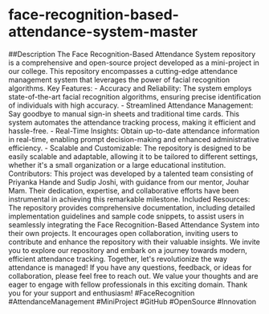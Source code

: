 # face-recognition-based-attendance-system-master
##Description
The Face Recognition-Based Attendance System repository is a comprehensive and open-source project developed as a mini-project in our college. This repository encompasses a cutting-edge attendance management system that leverages the power of facial recognition algorithms.  Key Features: - Accuracy and Reliability: The system employs state-of-the-art facial recognition algorithms, ensuring precise identification of individuals with high accuracy. - Streamlined Attendance Management: Say goodbye to manual sign-in sheets and traditional time cards. This system automates the attendance tracking process, making it efficient and hassle-free. - Real-Time Insights: Obtain up-to-date attendance information in real-time, enabling prompt decision-making and enhanced administrative efficiency. - Scalable and Customizable: The repository is designed to be easily scalable and adaptable, allowing it to be tailored to different settings, whether it's a small organization or a large educational institution.  Contributors: This project was developed by a talented team consisting of Priyanka Hande and Sudip Joshi, with guidance from our mentor, Jouhar Mam. Their dedication, expertise, and collaborative efforts have been instrumental in achieving this remarkable milestone.  Included Resources: The repository provides comprehensive documentation, including detailed implementation guidelines and sample code snippets, to assist users in seamlessly integrating the Face Recognition-Based Attendance System into their own projects. It encourages open collaboration, inviting users to contribute and enhance the repository with their valuable insights.  We invite you to explore our repository and embark on a journey towards modern, efficient attendance tracking. Together, let's revolutionize the way attendance is managed!   If you have any questions, feedback, or ideas for collaboration, please feel free to reach out. We value your thoughts and are eager to engage with fellow professionals in this exciting domain.  Thank you for your support and enthusiasm!  #FaceRecognition #AttendanceManagement #MiniProject #GitHub #OpenSource #Innovation
